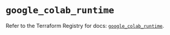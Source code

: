 # `google_colab_runtime`

Refer to the Terraform Registry for docs: [`google_colab_runtime`](https://registry.terraform.io/providers/hashicorp/google/6.24.0/docs/resources/colab_runtime).
